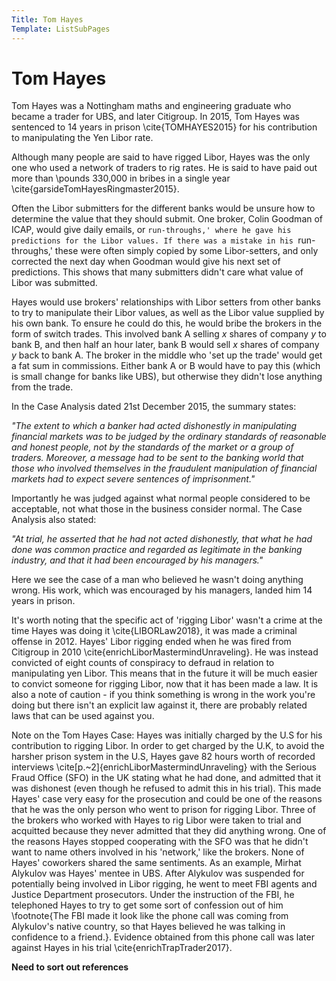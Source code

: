 ```yaml
---
Title: Tom Hayes
Template: ListSubPages
---
```


# Tom Hayes

Tom Hayes was a Nottingham maths and engineering graduate who became a trader for UBS, and later Citigroup. In 2015, Tom Hayes was sentenced to 14 years in prison \cite{TOMHAYES2015} for his contribution to manipulating the Yen Libor rate. 

Although many people are said to have rigged Libor, Hayes was the only one who used a network of traders to rig rates. He is said to have paid out more than \pounds 330,000 in bribes in a single year \cite{garsideTomHayesRingmaster2015}.

Often the Libor submitters for the different banks would be unsure how to determine the value that they should submit. One broker, Colin Goodman of ICAP, would give daily emails, or `run-throughs,' where he gave his predictions for the Libor values. If there was a mistake in his `run-throughs,' these were often simply copied by some Libor-setters, and only corrected the next day when Goodman would give his next set of predictions. This shows that many submitters didn't care what value of Libor was submitted. 

Hayes would use brokers' relationships with Libor setters from other banks to try to manipulate their Libor values, as well as the Libor value supplied by his own bank. To ensure he could do this, he would bribe the brokers in the form of switch trades. This involved bank A selling $x$ shares of company $y$ to bank B, and then half an hour later, bank B would sell $x$ shares of company $y$ back to bank A. The broker in the middle who 'set up the trade' would get a fat sum in commissions. Either bank A or B would have to pay this (which is small change for banks like UBS), but otherwise they didn't lose anything from the trade. 

In the Case Analysis dated 21st December 2015, the summary states:

*"The extent to which a banker had acted dishonestly in manipulating financial markets was to be judged by the ordinary standards of reasonable and honest people, not by the standards of the market or a group of traders. Moreover, a message had to be sent to the banking world that those who involved themselves in the fraudulent manipulation of financial markets had to expect severe sentences of imprisonment."*


Importantly he was judged against what normal people considered to be acceptable, not what those in the business consider normal. The Case Analysis also stated:

*"At trial, he asserted that he had not acted dishonestly, that what he had done was common practice and regarded as legitimate in the banking industry, and that it had been encouraged by his managers."*


Here we see the case of a man who believed he wasn't doing anything wrong. His work, which was encouraged by his managers, landed him 14 years in prison. 

It's worth noting that the specific act of 'rigging Libor' wasn't a crime at the time Hayes was doing it \cite{LIBORLaw2018}, it was made a criminal offense in 2012. Hayes' Libor rigging ended when he was fired from Citigroup in 2010 \cite{enrichLiborMastermindUnraveling}. He was instead convicted of eight counts of conspiracy to defraud in relation to manipulating yen Libor. This means that in the future it will be much easier to convict someone for rigging Libor, now that it has been made a law. It is also a note of caution - if you think something is wrong in the work you're doing but there isn't an explicit law against it, there are probably related laws that can be used against you.

Note on the Tom Hayes Case: Hayes was initially charged by the U.S for his contribution to rigging Libor. In order to get charged by the U.K, to avoid the harsher prison system in the U.S, Hayes gave 82 hours worth of recorded interviews \cite[p.~2]{enrichLiborMastermindUnraveling} with the Serious Fraud Office (SFO) in the UK stating what he had done, and admitted that it was dishonest (even though he refused to admit this in his trial). This made Hayes' case very easy for the prosecution and could be one of the reasons that he was the only person who went to prison for rigging Libor. Three of the brokers who worked with Hayes to rig Libor were taken to trial and acquitted because they never admitted that they did anything wrong. One of the reasons Hayes stopped cooperating with the SFO was that he didn't want to name others involved in his 'network,' like the brokers. None of Hayes' coworkers shared the same sentiments. As an example, Mirhat Alykulov was Hayes' mentee in UBS. After Alykulov was suspended for potentially being involved in Libor rigging, he went to meet FBI agents and Justice Department prosecutors. Under the instruction of the FBI, he telephoned Hayes to try to get some sort of confession out of him \footnote{The FBI made it look like the phone call was coming from Alykulov's native country, so that Hayes believed he was talking in confidence to a friend.}. Evidence obtained from this phone call was later against Hayes in his trial \cite{enrichTrapTrader2017}.

**Need to sort out references**
